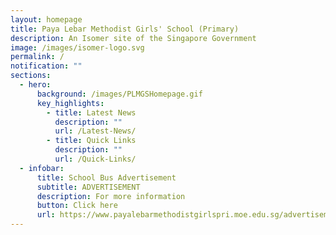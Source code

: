 ```yaml
---
layout: homepage
title: Paya Lebar Methodist Girls' School (Primary)
description: An Isomer site of the Singapore Government
image: /images/isomer-logo.svg
permalink: /
notification: ""
sections:
  - hero:
      background: /images/PLMGSHomepage.gif
      key_highlights:
        - title: Latest News
          description: ""
          url: /Latest-News/
        - title: Quick Links
          description: ""
          url: /Quick-Links/
  - infobar:
      title: School Bus Advertisement
      subtitle: ADVERTISEMENT
      description: For more information
      button: Click here
      url: https://www.payalebarmethodistgirlspri.moe.edu.sg/advertisement/permalink/schoolbusadvertisement/
---
```

